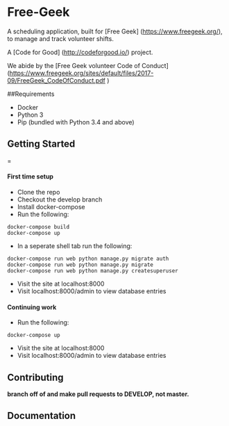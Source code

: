 # Free-Geek 



A scheduling application, built for [Free Geek] (https://www.freegeek.org/), to manage and track volunteer shifts.  

A [Code for Good] (http://codeforgood.io/) project. 

We abide by the [Free Geek volunteer Code of Conduct] (https://www.freegeek.org/sites/default/files/2017-09/FreeGeek_CodeOfConduct.pdf )

##Requirements

- Docker 
- Python 3 
- Pip (bundled with Python 3.4 and above) 



## Getting Started
=


#### First time setup

- Clone the repo
- Checkout the develop branch 
- Install docker-compose
- Run the following:

``` 
docker-compose build
docker-compose up

```

- In a seperate shell tab run the following: 

```
docker-compose run web python manage.py migrate auth
docker-compose run web python manage.py migrate
docker-compose run web python manage.py createsuperuser
```

- Visit the site at localhost:8000 
- Visit localhost:8000/admin to view database entries 




#### Continuing work


- Run the following:

```
docker-compose up

```

- Visit the site at localhost:8000 
- Visit localhost:8000/admin to view database entries 
	

## Contributing

**branch off of and make pull requests to DEVELOP, not master.**


## Documentation
